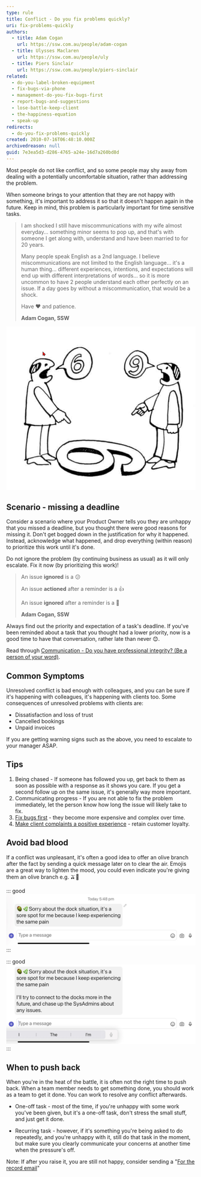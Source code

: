 ```yaml
---
type: rule
title: Conflict - Do you fix problems quickly?
uri: fix-problems-quickly
authors:
  - title: Adam Cogan
    url: https://ssw.com.au/people/adam-cogan
  - title: Ulysses Maclaren
    url: https://ssw.com.au/people/uly
  - title: Piers Sinclair
    url: https://ssw.com.au/people/piers-sinclair
related:
  - do-you-label-broken-equipment
  - fix-bugs-via-phone
  - management-do-you-fix-bugs-first
  - report-bugs-and-suggestions
  - lose-battle-keep-client
  - the-happiness-equation
  - speak-up
redirects:
  - do-you-fix-problems-quickly
created: 2010-07-16T06:48:10.000Z
archivedreason: null
guid: 7e3ea5d3-d286-4765-a24e-16d7a260bd8d
---
```

Most people do not like conflict, and so some people may shy away from dealing with a potentially uncomfortable situation, rather than addressing the problem.

When someone brings to your attention that they are not happy with something, it's important to address it so that it doesn't happen again in the future. Keep in mind, this problem is particularly important for time sensitive tasks.

<!--endintro-->

> I am shocked I still have miscommunications with my wife almost everyday... something minor seems to pop up, and that's with someone I get along with, understand and have been married to for 20 years.
> 
> Many people speak English as a 2nd language. I believe miscommunications are not limited to the English language... it's a human thing... different experiences, intentions, and expectations will end up with different interpretations of words... so it is more uncommon to have 2 people understand each other perfectly on an issue. If a day goes by without a miscommunication, that would be a shock.
> 
> Have ❤️ and patience.
> 
> **Adam Cogan, SSW**

![Figure: Miscommunications happen when people look at things from different angles, what looks like a 6 to some, looks like a 9 to others!](Miscommunication6and9.png)

## Scenario - missing a deadline

Consider a scenario where your Product Owner tells you they are unhappy that you missed a deadline, but you thought there were good reasons for missing it. Don't get bogged down in the justification for why it happened. Instead, acknowledge what happened, and drop everything (within reason) to prioritize this work until it's done.

Do not ignore the problem (by continuing business as usual) as it will only escalate. Fix it now (by prioritizing this work)!

> An issue **ignored** is a 😕 
>
> An issue **actioned** after a reminder is a 👍 
>
> An issue **ignored** after a reminder is a 🚨 
> 
> **Adam Cogan, SSW**

Always find out the priority and expectation of a task's deadline. If you've been reminded about a task that you thought had a lower priority, now is a good time to have that conversation, rather late than never 😊. 

Read through [Communication - Do you have professional integrity? (Be a person of your word)](https://ssw.com.au/rules/professional-integrity/).

## Common Symptoms

Unresolved conflict is bad enough with colleagues, and you can be sure if it's happening with colleagues, it's happening with clients too. Some consequences of unresolved problems with clients are:

* Dissatisfaction and loss of trust
* Cancelled bookings
* Unpaid invoices

If you are getting warning signs such as the above, you need to escalate to your manager ASAP.

## Tips

1. Being chased - If someone has followed you up, get back to them as soon as possible with a response as it shows you care. If you get a second follow up on the same issue, it's generally way more important.
2. Communicating progress - If you are not able to fix the problem immediately, let the person know how long the issue will likely take to fix.
3. [Fix bugs first](https://ssw.com.au/rules/management-do-you-fix-bugs-first/) - they become more expensive and complex over time.
6. [Make client complaints a positive experience](https://ssw.com.au/rules/make-complaints-a-positive-experience/) - retain customer loyalty.

## Avoid bad blood
If a conflict was unpleasant, it's often a good idea to offer an olive branch after the fact by sending a quick message later on to clear the air. Emojis are a great way to lighten the mood, you could even indicate you're giving them an olive branch e.g. 🫒🌿

::: good
![Figure: Good Example - an olive branch](GoodOliveBranch.jpg)
:::

::: good
![Figure: Great Example - an olive branch with a solution](GreatOliveBranch.jpg)
:::

## When to push back
When you're in the heat of the battle, it is often not the right time to push back. When a team member needs to get something done, you should work as a team to get it done. You can work to resolve any conflict afterwards.

* One-off task - most of the time, if you're unhappy with some work you've been given, but it's a one-off task, don't stress the small stuff, and just get it done.

* Recurring task - however, if it's something you're being asked to do repeatedly, and you're unhappy with it, still do that task in the moment, but make sure you clearly communicate your concerns at another time when the pressure's off. 

Note: If after you raise it, you are still not happy, consider sending a "[For the record email](https://ssw.com.au/rules/for-the-record/)"
